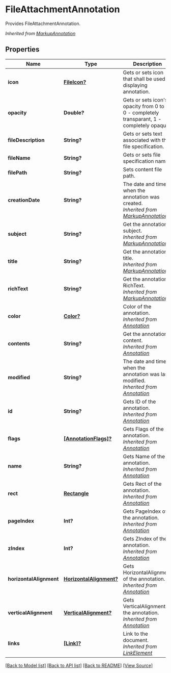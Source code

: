 ﻿# FileAttachmentAnnotation
Provides FileAttachmentAnnotation.

*Inherited from [MarkupAnnotation](MarkupAnnotation.md)*
## Properties
Name | Type | Description | Notes
------------ | ------------- | ------------- | -------------
**icon** | [**FileIcon?**](FileIcon.md) | Gets or sets icon that shall be used in displaying annotation. | [optional]
**opacity** | **Double?** | Gets or sets icon's opacity from 0 to 1: 0 - completely transparant, 1 - completely opaque. | [optional]
**fileDescription** | **String?** | Gets or sets text associated with the file specification.  | [optional]
**fileName** | **String?** | Gets or sets file specification name.  | [optional]
**filePath** | **String?** | Sets content file path.  | [optional]
**creationDate** | **String?** | The date and time when the annotation was created.<br />*Inherited from [MarkupAnnotation](MarkupAnnotation.md)* | [optional]
**subject** | **String?** | Get the annotation subject.<br />*Inherited from [MarkupAnnotation](MarkupAnnotation.md)* | [optional]
**title** | **String?** | Get the annotation title.<br />*Inherited from [MarkupAnnotation](MarkupAnnotation.md)* | [optional]
**richText** | **String?** | Get the annotation RichText.<br />*Inherited from [MarkupAnnotation](MarkupAnnotation.md)* | [optional]
**color** | [**Color?**](Color.md) | Color of the annotation.<br />*Inherited from [Annotation](Annotation.md)* | [optional]
**contents** | **String?** | Get the annotation content.<br />*Inherited from [Annotation](Annotation.md)* | [optional]
**modified** | **String?** | The date and time when the annotation was last modified.<br />*Inherited from [Annotation](Annotation.md)* | [optional]
**id** | **String?** | Gets ID of the annotation.<br />*Inherited from [Annotation](Annotation.md)* | [optional]
**flags** | [**[AnnotationFlags]?**](AnnotationFlags.md) | Gets Flags of the annotation.<br />*Inherited from [Annotation](Annotation.md)* | [optional]
**name** | **String?** | Gets Name of the annotation.<br />*Inherited from [Annotation](Annotation.md)* | [optional]
**rect** | [**Rectangle**](Rectangle.md) | Gets Rect of the annotation.<br />*Inherited from [Annotation](Annotation.md)* | 
**pageIndex** | **Int?** | Gets PageIndex of the annotation.<br />*Inherited from [Annotation](Annotation.md)* | [optional]
**zIndex** | **Int?** | Gets ZIndex of the annotation.<br />*Inherited from [Annotation](Annotation.md)* | [optional]
**horizontalAlignment** | [**HorizontalAlignment?**](HorizontalAlignment.md) | Gets HorizontalAlignment of the annotation.<br />*Inherited from [Annotation](Annotation.md)* | [optional]
**verticalAlignment** | [**VerticalAlignment?**](VerticalAlignment.md) | Gets VerticalAlignment of the annotation.<br />*Inherited from [Annotation](Annotation.md)* | [optional]
**links** | [**[Link]?**](Link.md) | Link to the document.<br />*Inherited from [LinkElement](LinkElement.md)* | [optional]

[[Back to Model list]](../README.md#documentation-for-models) [[Back to API list]](../README.md#documentation-for-api-endpoints) [[Back to README]](../README.md) [[View Source]](../AsposePdfCloud/Models/FileAttachmentAnnotation.swift)

